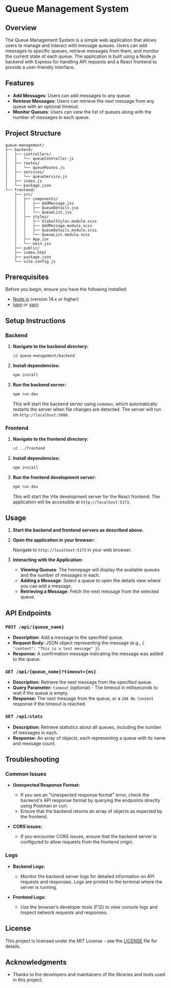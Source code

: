# Queue Management System

## Overview

The Queue Management System is a simple web application that allows users to manage and interact with message queues. Users can add messages to specific queues, retrieve messages from them, and monitor the current state of each queue. The application is built using a Node.js backend with Express for handling API requests and a React frontend to provide a user-friendly interface.

## Features

- **Add Messages**: Users can add messages to any queue.
- **Retrieve Messages**: Users can retrieve the next message from any queue with an optional timeout.
- **Monitor Queues**: Users can view the list of queues along with the number of messages in each queue.

## Project Structure

```
queue-management/
├── backend/
│   ├── controllers/
│   │   └── queueController.js
│   ├── routes/
│   │   └── queueRoutes.js
│   ├── services/
│   │   └── queueService.js
│   ├── index.js
│   └── package.json
└── frontend/
    ├── src/
    │   ├── components/
    │   │   ├── AddMessage.jsx
    │   │   ├── QueueDetails.jsx
    │   │   └── QueueList.jsx
    │   ├── styles/
    │   │   ├── GlobalStyles.module.scss
    │   │   ├── AddMessage.module.scss
    │   │   ├── QueueDetails.module.scss
    │   │   └── QueueList.module.scss
    │   ├── App.jsx
    │   └── main.jsx
    ├── public/
    ├── index.html
    ├── package.json
    └── vite.config.js
```

## Prerequisites

Before you begin, ensure you have the following installed:

- [Node.js](https://nodejs.org/) (version 14.x or higher)
- [npm](https://www.npmjs.com/) or [yarn](https://yarnpkg.com/)

## Setup Instructions

### Backend

1. **Navigate to the backend directory:**

   ```bash
   cd queue-management/backend
   ```

2. **Install dependencies:**

   ```bash
   npm install
   ```

3. **Run the backend server:**

   ```bash
   npm run dev
   ```

   This will start the backend server using `nodemon`, which automatically restarts the server when file changes are detected. The server will run on `http://localhost:5000`.

### Frontend

1. **Navigate to the frontend directory:**

   ```bash
   cd ../frontend
   ```

2. **Install dependencies:**

   ```bash
   npm install
   ```

3. **Run the frontend development server:**

   ```bash
   npm run dev
   ```

   This will start the Vite development server for the React frontend. The application will be accessible at `http://localhost:5173`.

## Usage

1. **Start the backend and frontend servers as described above.**

2. **Open the application in your browser:**

   Navigate to `http://localhost:5173` in your web browser.

3. **Interacting with the Application:**
   - **Viewing Queues**: The homepage will display the available queues and the number of messages in each.
   - **Adding a Message**: Select a queue to open the details view where you can add a message.
   - **Retrieving a Message**: Fetch the next message from the selected queue.

## API Endpoints

### `POST /api/{queue_name}`

- **Description:** Add a message to the specified queue.
- **Request Body:** JSON object representing the message (e.g., `{ "content": "This is a test message" }`).
- **Response:** A confirmation message indicating the message was added to the queue.

### `GET /api/{queue_name}?timeout={ms}`

- **Description:** Retrieve the next message from the specified queue.
- **Query Parameter:** `timeout` (optional) - The timeout in milliseconds to wait if the queue is empty.
- **Response:** The next message from the queue, or a `204 No Content` response if the timeout is reached.

### `GET /api/stats`

- **Description:** Retrieve statistics about all queues, including the number of messages in each.
- **Response:** An array of objects, each representing a queue with its name and message count.

## Troubleshooting

### Common Issues

- **Unexpected Response Format:**

  - If you see an "Unexpected response format" error, check the backend's API response format by querying the endpoints directly using Postman or curl.
  - Ensure that the backend returns an array of objects as expected by the frontend.

- **CORS Issues:**
  - If you encounter CORS issues, ensure that the backend server is configured to allow requests from the frontend origin.

### Logs

- **Backend Logs:**

  - Monitor the backend server logs for detailed information on API requests and responses. Logs are printed to the terminal where the server is running.

- **Frontend Logs:**
  - Use the browser’s developer tools (F12) to view console logs and inspect network requests and responses.

## License

This project is licensed under the MIT License - see the [LICENSE](LICENSE) file for details.

## Acknowledgments

- Thanks to the developers and maintainers of the libraries and tools used in this project.
